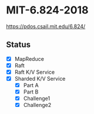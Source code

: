 # MIT-6.824-2018
https://pdos.csail.mit.edu/6.824/

## Status
- [x] MapReduce
- [x] Raft
- [x] Raft K/V Service
- [x] Sharded K/V Service
  - [x] Part A
  - [x] Part B
  - [x] Challenge1
  - [x] Challenge2
